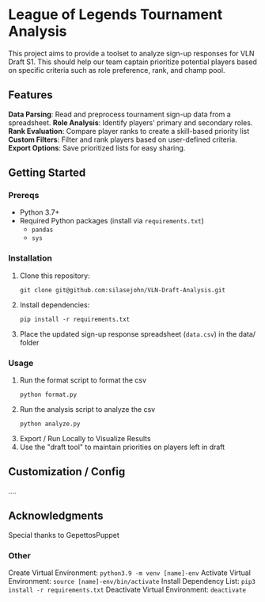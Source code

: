 # League of Legends Tournament Analysis

This project aims to provide a toolset to analyze sign-up responses for VLN Draft S1. This should help our team captain prioritize potential players based on specific criteria such as role preference, rank, and champ pool. 

## Features
**Data Parsing**: Read and preprocess tournament sign-up data from a spreadsheet.
**Role Analysis**: Identify players' primary and secondary roles.
**Rank Evaluation**: Compare player ranks to create a skill-based priority list
**Custom Filters**: Filter and rank players based on user-defined criteria.
**Export Options**: Save prioritized lists for easy sharing.

## Getting Started

### Prereqs
- Python 3.7+
- Required Python packages (install via `requirements.txt`)
    - `pandas`
    - `sys`

### Installation
1. Clone this repository: 
    ```
    git clone git@github.com:silasejohn/VLN-Draft-Analysis.git
    ```

2. Install dependencies: 
    ```
    pip install -r requirements.txt
    ```
3. Place the updated sign-up response spreadsheet (`data.csv`) in the data/ folder

### Usage
1. Run the format script to format the csv
    ```
    python format.py
    ```
2. Run the analysis script to analyze the csv
     ```
    python analyze.py
    ```
3. Export / Run Locally to Visualize Results
4. Use the "draft tool" to maintain priorities on players left in draft

## Customization / Config
....

## Acknowledgments
Special thanks to GepettosPuppet 

### Other
Create Virtual Environment: `python3.9 -m venv [name]-env`
Activate Virtual Environment: `source [name]-env/bin/activate`
Install Dependency List: `pip3 install -r requirements.txt`
Deactivate Virtual Environment: `deactivate`
